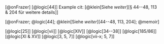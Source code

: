 [@onFrazer]
[@logic[44]]
Example cit: [@klein[Siehe _weiter_][§ 44--48, 113 & 204 für weitere details]]

[@onFrazer; @logic[44]; @klein[Siehe _weiter_][44--48, 113, 204]; @memoir]

[@logic[25]]
[@logic[vii]]
[@logic[XIV]]
[@logic[34--38]]
[@logic[185/86]]
[@logic[XI & XV]]
[@logic[3, 5, 7]]
[@logic[vii-x; 5, 7]]
